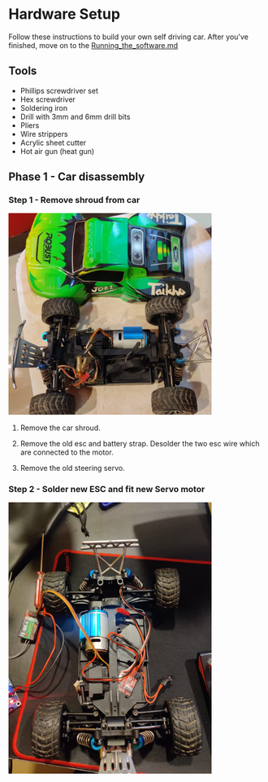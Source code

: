 # Hardware Setup

Follow these instructions to build your own self driving car.  After you've finished, move on to the [Running_the_software.md](./Running_the_software.md)

## Tools

* Phillips screwdriver set
* Hex screwdriver
* Soldering iron
* Drill with 3mm and 6mm drill bits
* Pliers
* Wire strippers
* Acrylic sheet cutter
* Hot air gun (heat gun)


## Phase 1 - Car disassembly 
### Step 1 - Remove shroud from car



<img src="../images/car body removed.jpeg" width="400" >



1. Remove the car shroud.

2. Remove the old esc and battery strap. Desolder the two esc wire which are connected to the motor.

3. Remove the old steering servo. 



### Step 2 - Solder new ESC and fit new Servo motor



<img src="../images/esc solder.jpeg" width="400" >
